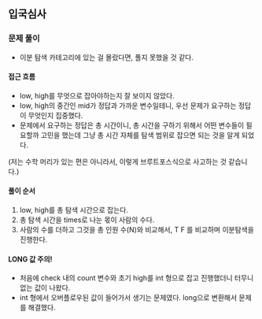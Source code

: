 ## 입국심사

### 문제 풀이
- 이분 탐색 카테고리에 있는 걸 몰랐다면, 풀지 못했을 것 같다.

#### 접근 흐름
- low, high를 무엇으로 잡아야하는지 잘 보이지 않았다. 
- low, high의 중간인 mid가 정답과 가까운 변수일테니, 우선 문제가 요구하는 정답이 무엇인지 집중했다.
- 문제에서 요구하는 정답은 총 시간이니, 총 시간을 구하기 위해서 어떤 변수들이 필요할까 고민을 했는데 그냥 총 시간 자체를 탐색 범위로 잡으면 되는 것을 알게 되었다.

(저는 수학 머리가 있는 편은 아니라서, 이렇게 브루트포스식으로 사고하는 것 같습니다.)


#### 풀이 순서
1. low, high를 총 탐색 시간으로 잡는다.
2. 총 탐색 시간을 times로 나눈 몫이 사람의 수다.
3. 사람의 수를 더하고 그것을 총 인원 수(N)와 비교해서, T F 를 비교하며 이분탐색을 진행한다.

#### LONG 값 주의!
- 처음에 check 내의 count 변수와 초기 high를 int 형으로 잡고 진행했더니 터무니없는 값이 나왔다.
- int 형에서 오버플로우된 값이 들어가서 생기는 문제였다. long으로 변환해서 문제를 해결했다.  